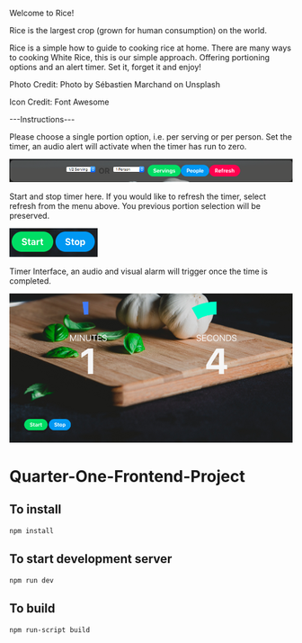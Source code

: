 Welcome to Rice!

Rice is the largest crop (grown for human consumption) on the world. 

Rice is a simple how to guide to cooking rice at home. There are many ways to cooking White Rice, this is our simple approach. Offering portioning options and an alert timer. Set it, forget it and enjoy!

 
Photo Credit: Photo by Sébastien Marchand on Unsplash

Icon Credit: Font Awesome 

---Instructions---

Please choose a single portion option, i.e. per serving or per person.
Set the timer, an audio alert will activate when the timer has run to zero. 

![Alt text](libs/SS1.png)


Start and stop timer here. If you would like to refresh the timer, select refresh from the menu above. You previous portion selection will be preserved. 

![Alt text](libs/SS2.png)


Timer Interface, an audio and visual alarm will trigger once the time is completed. 

![Alt text](libs/SS3.png)




# Quarter-One-Frontend-Project

## To install

```
npm install
```

## To start development server

```
npm run dev
```

## To build

```
npm run-script build
```